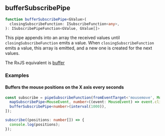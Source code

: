 ## bufferSubscribePipe

```ts
function bufferSubscribePipe<GValue>(
  closingSubscribeFunction: ISubscribeFunction<any>,
): ISubscribePipeFunction<GValue, GValue[]>
```

This pipe appends into an array the received values until `closingSubscribeFunction` emits a value.
When `closingSubscribeFunction` emits a value, this array is emitted, and a new one is created for the next values.

The RxJS equivalent is [buffer](https://rxjs.dev/api/operators/buffer)

### Examples

#### Buffers the mouse positions on the X axis every seconds

```ts
const subscribe = pipeSubscribeFunction(fromEventTarget<'mousemove', MouseEvent>(window, 'mousemove'), [
  mapSubscribePipe<MouseEvent, number>((event: MouseEvent) => event.clientX),
  bufferSubscribePipe<number>(interval(1000)),
]);

subscribe((positions: number[]) => {
  console.log(positions);
});
```

